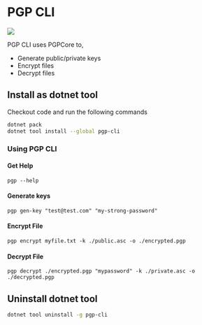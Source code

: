 # PGP CLI

[![](http://img.shields.io/nuget/v/pgp-cli.svg?style=flat-square)](http://www.nuget.org/packages/pgp-cli/)

PGP CLI uses PGPCore to,

- Generate public/private keys
- Encrypt files
- Decrypt files

## Install as dotnet tool

Checkout code and run the following commands

```sh
dotnet pack
dotnet tool install --global pgp-cli
```

### Using PGP CLI

#### Get Help

```
pgp --help
```

#### Generate keys

```
pgp gen-key "test@test.com" "my-strong-password"
```

#### Encrypt File

```
pgp encrypt myfile.txt -k ./public.asc -o ./encrypted.pgp
```

#### Decrypt File

```
pgp decrypt ./encrypted.pgp "mypassword" -k ./private.asc -o ./decrypted.pgp
```

## Uninstall dotnet tool

```sh
dotnet tool uninstall -g pgp-cli
```
